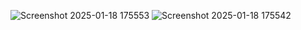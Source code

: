 ![Screenshot 2025-01-18 175553](https://github.com/user-attachments/assets/3df62223-ffd2-40c6-bee9-76e0b5afbfef)
![Screenshot 2025-01-18 175542](https://github.com/user-attachments/assets/e3c40264-0ec7-40f2-bccc-19803578663f)
